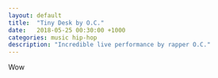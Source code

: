 ```yaml
---
layout: default
title:  "Tiny Desk by O.C."
date:   2018-05-25 00:30:00 +1000
categories: music hip-hop
description: "Incredible live performance by rapper O.C."
---
```

Wow